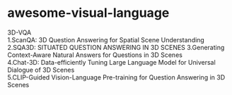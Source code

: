 # awesome-visual-language
3D-VQA  
1.ScanQA: 3D Question Answering for Spatial Scene Understanding  
2.SQA3D: SITUATED QUESTION ANSWERING IN 3D SCENES
3.Generating Context-Aware Natural Answers for Questions in 3D Scenes  
4.Chat-3D: Data-efficiently Tuning Large Language Model for Universal Dialogue of 3D Scenes  
5.CLIP-Guided Vision-Language Pre-training for Question Answering in 3D Scenes
